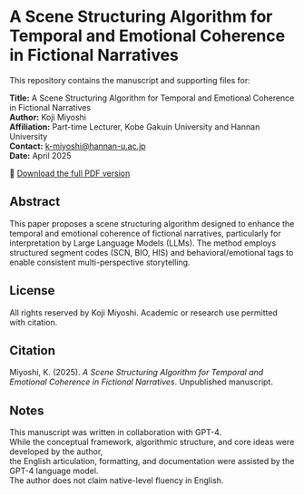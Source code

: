# A Scene Structuring Algorithm for Temporal and Emotional Coherence in Fictional Narratives

This repository contains the manuscript and supporting files for:

**Title:** A Scene Structuring Algorithm for Temporal and Emotional Coherence in Fictional Narratives  
**Author:** Koji Miyoshi  
**Affiliation:** Part-time Lecturer, Kobe Gakuin University and Hannan University  
**Contact:** k-miyoshi@hannan-u.ac.jp  
**Date:** April 2025

📄 [Download the full PDF version](./scene_structuring_algorithm.pdf)

## Abstract

This paper proposes a scene structuring algorithm designed to enhance the temporal and emotional coherence of fictional narratives, particularly for interpretation by Large Language Models (LLMs). The method employs structured segment codes (SCN, BIO, HIS) and behavioral/emotional tags to enable consistent multi-perspective storytelling.

## License

All rights reserved by Koji Miyoshi. Academic or research use permitted with citation.

## Citation

Miyoshi, K. (2025). *A Scene Structuring Algorithm for Temporal and Emotional Coherence in Fictional Narratives*. Unpublished manuscript.

## Notes

This manuscript was written in collaboration with GPT-4.  
While the conceptual framework, algorithmic structure, and core ideas were developed by the author,  
the English articulation, formatting, and documentation were assisted by the GPT-4 language model.  
The author does not claim native-level fluency in English.


